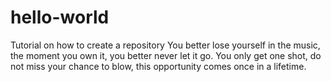 # hello-world
Tutorial on how to create a repository
You better lose yourself in the music, the moment you own it, you better never let it go. You only get one shot, do not miss your chance to blow, this opportunity comes once in a lifetime.
